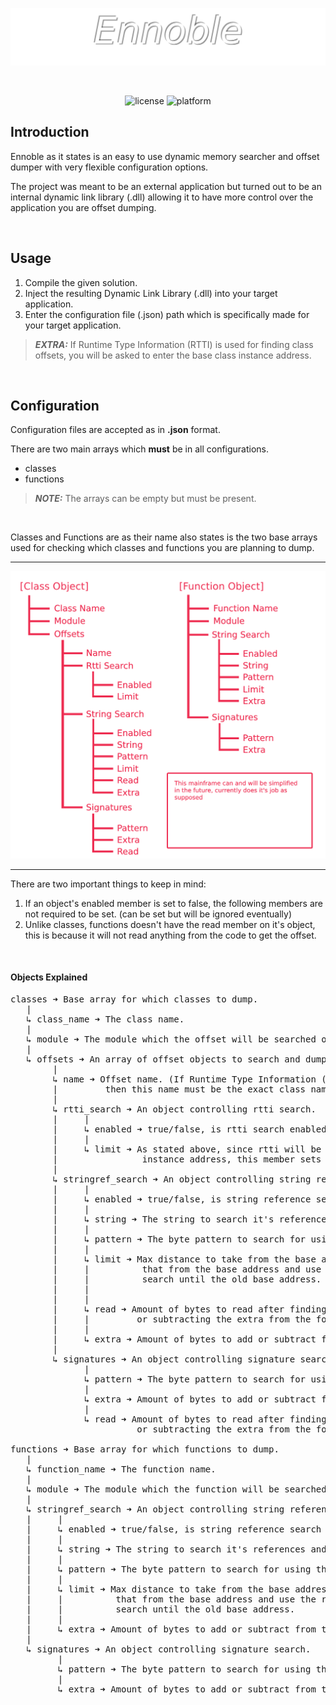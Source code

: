 ![ENNOBLE LOGO](Images/Logo.png "ENNOBLE LOGO")

<br>

<p align="center">
  <img alt="license" src="https://img.shields.io/badge/License-MIT-green.svg"/>
  <img alt="platform" src="https://img.shields.io/badge/Platform-Windows-green.svg"/>
</p>

## Introduction

Ennoble as it states is an easy to use dynamic memory searcher and offset dumper with very flexible configuration options.

The project was meant to be an external application but turned out to be an internal dynamic link library (.dll) allowing it to have more control over the application you are offset dumping.

<br>

## Usage

1. Compile the given solution.
2. Inject the resulting Dynamic Link Library (.dll) into your target application.
3. Enter the configuration file (.json) path which is specifically made for your target application.
> **_EXTRA:_**  If Runtime Type Information (RTTI) is used for finding class offsets, you will be asked to enter the base class instance address.

<br>

## Configuration

Configuration files are accepted as in **.json** format.

There are two main arrays which **must** be in all configurations.
- classes
- functions
> **_NOTE:_** The arrays can be empty but must be present.

<br>

Classes and Functions are as their name also states is the two base arrays used for checking which classes and functions you are planning to dump.

<hr>

<p align="center">
  <img alt="mainframe" src="https://github.com/paskalian/Ennoble/blob/master/Images/EnnobleMainframe.png"/>
</p>

<hr>

There are two important things to keep in mind:
1. If an object's enabled member is set to false, the following members are not required to be set. (can be set but will be ignored eventually)
2. Unlike classes, functions doesn't have the read member on it's object, this is because it will not read anything from the code to get the offset.

<br>

#### Objects Explained
<pre>
classes ➜ Base array for which classes to dump.
   |
   ↳ class_name ➜ The class name.
   |
   ↳ module ➜ The module which the offset will be searched on.
   |
   ↳ offsets ➜ An array of offset objects to search and dump.
        |
        ↳ name ➜ Offset name. (If Runtime Type Information (RTTI) is used for finding this offset
        |         then this name must be the exact class name used)
        |
        ↳ rtti_search ➜ An object controlling rtti search.
        |     |
        |     ↳ enabled ➜ true/false, is rtti search enabled or not.
        |     |
        |     ↳ limit ➜ As stated above, since rtti will be used you will be asked an base class
        |                instance address, this member sets the max distance to take from the base class.
        |
        ↳ stringref_search ➜ An object controlling string reference search.
        |     |
        |     ↳ enabled ➜ true/false, is string reference search enabled or not.
        |     |
        |     ↳ string ➜ The string to search it's references and use that reference as a base.
        |     |
        |     ↳ pattern ➜ The byte pattern to search for using the string reference as the base address.
        |     |
        |     ↳ limit ➜ Max distance to take from the base address, if it's negative then it will subtract
        |     |          that from the base address and use the result as the new base address, which will
        |     |          search until the old base address.
        |     |          
        |     |
        |     ↳ read ➜ Amount of bytes to read after finding the pattern and adding
        |     |         or subtracting the extra from the found pattern address.
        |     |
        |     ↳ extra ➜ Amount of bytes to add or subtract from the found pattern address.
        |
        ↳ signatures ➜ An object controlling signature search.
              |
              ↳ pattern ➜ The byte pattern to search for using the module base as the base address.
              |
              ↳ extra ➜ Amount of bytes to add or subtract from the found pattern address.
              |
              ↳ read ➜ Amount of bytes to read after finding the pattern and adding
                        or subtracting the extra from the found pattern address.

functions ➜ Base array for which functions to dump.
   |
   ↳ function_name ➜ The function name.
   |
   ↳ module ➜ The module which the function will be searched on.
   |
   ↳ stringref_search ➜ An object controlling string reference search.
   |     |
   |     ↳ enabled ➜ true/false, is string reference search enabled or not.
   |     |
   |     ↳ string ➜ The string to search it's references and use that reference as a base.
   |     |
   |     ↳ pattern ➜ The byte pattern to search for using the string reference as the base address.
   |     |
   |     ↳ limit ➜ Max distance to take from the base address, if it's negative then it will subtract
   |     |          that from the base address and use the result as the new base address, which will
   |     |          search until the old base address.
   |     |
   |     ↳ extra ➜ Amount of bytes to add or subtract from the found pattern address.
   |
   ↳ signatures ➜ An object controlling signature search.
         |
         ↳ pattern ➜ The byte pattern to search for using the module base as the base address.
         |
         ↳ extra ➜ Amount of bytes to add or subtract from the found pattern address.
</pre>
